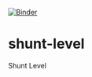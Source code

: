 [![Binder](https://mybinder.org/badge.svg)](https://mybinder.org/v2/gh/Chris-Currin/shunt-level/master?filepath=notebook.ipynb)

# shunt-level
Shunt Level
